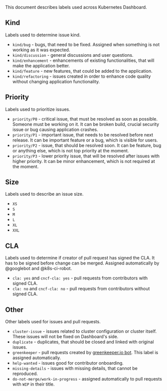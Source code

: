 This document describes labels used across Kubernetes Dashboard. 

## Kind
Labels used to determine issue kind.

- `kind/bug` - bugs, that need to be fixed. Assigned when something is not working as it was expected.
- `kind/discussion` - general discussions and user questions.
- `kind/enhancement` - enhancements of existing functionalities, that will make the application better.
- `kind/feature` - new features, that could be added to the application.
- `kind/refactoring` - issues created in order to enhance code quality without changing application functionality.

## Priority
Labels used to prioritize issues.

- `priority/P0` - critical issue, that must be resolved as soon as possible. Someone must be working on it. It can be broken build, crucial security issue or bug causing application crashes.
- `priority/P1` - important issue, that needs to be resolved before next release. It can be important feature or a bug, which is visible for users.
- `priority/P2` - issue, that should be resolved soon. It can be feature, bug or anything else, which is not top priority at the moment.
- `priority/P3` - lower priority issue, that will be resolved after issues with higher priority. It can be minor enhancement, which is not required at the moment.

## Size
Labels used to describe an issue size.

- `XS`
- `S`
- `M`
- `L`
- `XL`
- `XXL`

## CLA
Labels used to determine if creator of pull request has signed the CLA. It has to be signed before change can be merged. Assigned automatically by @googlebot and @k8s-ci-robot.

- `cla: yes` and `cncf-cla: yes` - pull requests from contributors with signed CLA.
- `cla: no` and `cncf-cla: no` - pull requests from contributors without signed CLA.

## Other
Other labels used for issues and pull requests.

- `cluster-issue` - issues related to cluster configuration or cluster itself. These issues will not be fixed on Dashboard's side.
- `duplicate` - duplicates, that should be closed and linked with original issues.
- `greenkeeper` - pull requests created by [greenkeeper.io bot](https://github.com/greenkeeperio-bot). This label is assigned automatically.
- `help-wanted` - issues good for contributor onboarding.
- `missing-details` - issues with missing details, that cannot be reproduced.
- `do-not-merge/work-in-progress` - assigned automatically to pull requests with `WIP` in their title.